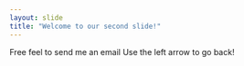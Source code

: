 ```yaml
---
layout: slide
title: "Welcome to our second slide!"
---
```

Free feel to send me an email
Use the left arrow to go back!
